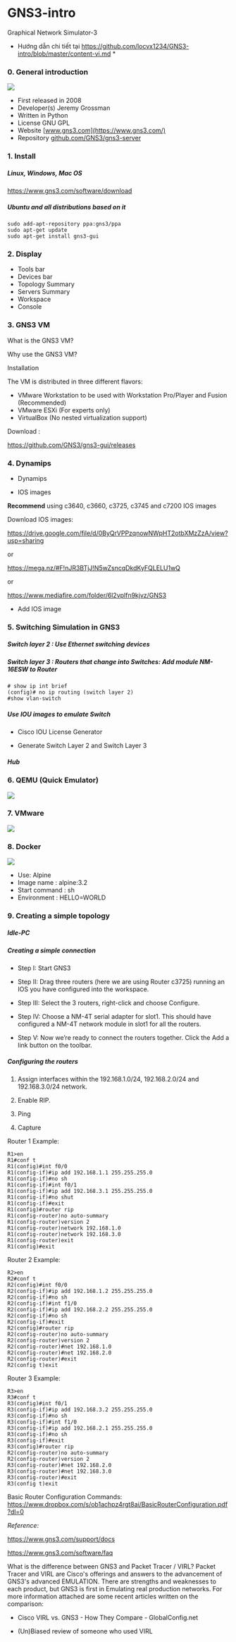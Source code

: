# GNS3-intro
Graphical Network Simulator-3

* Hướng dẫn chi tiết tại https://github.com/locvx1234/GNS3-intro/blob/master/content-vi.md *

### 0. General introduction


<img src="https://secure.gravatar.com/avatar/4176b714c203e7967af31c857e95ee06.jpg?s=512&r=g&d=mm">


- First released 	in 2008
- Developer(s) 		Jeremy Grossman
- Written in 		Python
- License 			GNU GPL
- Website 			[www.gns3.com](https://www.gns3.com/)
- Repository 		[github.com/GNS3/gns3-server](https://github.com/GNS3/gns3-server)


### 1. Install 
##### Linux, Windows, Mac OS

https://www.gns3.com/software/download

##### Ubuntu and all distributions based on it 

	sudo add-apt-repository ppa:gns3/ppa
	sudo apt-get update
	sudo apt-get install gns3-gui

### 2. Display 

- Tools bar
- Devices bar
- Topology Summary
- Servers Summary
- Workspace
- Console

### 3. GNS3 VM

What is the GNS3 VM?

Why use the GNS3 VM?

Installation

The VM is distributed in three different flavors:

-    VMware Workstation to be used with Workstation Pro/Player and Fusion (Recommended)
-    VMware ESXi (For experts only)
-    VirtualBox (No nested virtualization support)
	
Download : 

https://github.com/GNS3/gns3-gui/releases 

### 4. Dynamips
- Dynamips

- IOS images

**Recommend** using c3640, c3660, c3725, c3745 and c7200 IOS images 

Download IOS images: 

https://drive.google.com/file/d/0ByQrVPPzqnowNWpHT2otbXMzZzA/view?usp=sharing

or

https://mega.nz/#F!nJR3BTjJ!N5wZsncqDkdKyFQLELU1wQ

or

https://www.mediafire.com/folder/6l2vplfn9kjvz/GNS3

- Add IOS image

### 5. Switching Simulation in GNS3 

##### Switch layer 2 : Use Ethernet switching devices 
##### Switch layer 3 : Routers that change into Switches: Add module NM-16ESW to Router 

	# show ip int brief
	(config)# no ip routing (switch layer 2)
	#show vlan-switch
	
#####  Use IOU images to emulate Switch 

+ Cisco IOU License Generator

+ Generate Switch Layer 2 and Switch Layer 3


##### Hub 

### 6. QEMU (Quick Emulator)

<img src="http://wiki.qemu.org/images/0/0c/Qemu-logo.png">

### 7. VMware 

<img src="http://siliconangle.com/files/2011/01/Picture-93.png">

### 8. Docker

<img src="https://d2mw6vgfxwlz2a.cloudfront.net/2016/Feb/docker_logo-1455828502290.png">

- Use: Alpine
- Image name : alpine:3.2 
- Start command : sh 
- Environment : HELLO=WORLD

### 9. Creating a simple topology 

##### Idle-PC

##### Creating a simple connection

- Step I: Start GNS3

- Step II: Drag three routers (here we are using Router c3725) running an IOS you have configured into the workspace.

- Step III: Select the 3 routers, right-click and choose Configure.

- Step IV: Choose a NM-4T serial adapter for slot1. This should have configured a NM-4T network module in slot1 for all the routers.

- Step V: Now we’re ready to connect the routers together. Click the Add a link button on the toolbar.

##### Configuring the routers

1. Assign interfaces within the 192.168.1.0/24, 192.168.2.0/24 and 192.168.3.0/24 network.

2. Enable RIP.

3. Ping

4. Capture 

Router 1 Example:

	R1>en
	R1#conf t
	R1(config)#int f0/0
	R1(config-if)#ip add 192.168.1.1 255.255.255.0
	R1(config-if)#no sh
	R1(config-if)#int f0/1
	R1(config-if)#ip add 192.168.3.1 255.255.255.0
	R1(config-if)#no shut
	R1(config-if)#exit
	R1(config)#router rip
	R1(config-router)no auto-summary
	R1(config-router)version 2
	R1(config-router)network 192.168.1.0
	R1(config-router)network 192.168.3.0
	R1(config-router)exit
	R1(config)#exit


Router 2 Example:

	R2>en
	R2#conf t
	R2(config)#int f0/0
	R2(config-if)#ip add 192.168.1.2 255.255.255.0
	R2(config-if)#no sh
	R2(config-if)#int f1/0
	R2(config-if)#ip add 192.168.2.2 255.255.255.0
	R2(config-if)#no sh
	R2(config-if)#exit
	R2(config)#router rip
	R2(config-router)no auto-summary
	R2(config-router)version 2
	R2(config-router)#net 192.168.1.0
	R2(config-router)#net 192.168.2.0
	R2(config-router)#exit
	R2(config t)exit



Router 3 Example:

	R3>en
	R3#conf t
	R3(config)#int f0/1
	R3(config-if)#ip add 192.168.3.2 255.255.255.0
	R3(config-if)#no sh
	R3(config-if)#int f1/0
	R3(config-if)#ip add 192.168.2.1 255.255.255.0
	R3(config-if)#no sh
	R3(config-if)#exit
	R3(config)#router rip
	R2(config-router)no auto-summary
	R2(config-router)version 2
	R3(config-router)#net 192.168.2.0
	R3(config-router)#net 192.168.3.0
	R3(config-router)#exit
	R3(config t)exit



Basic Router Configuration Commands:
https://www.dropbox.com/s/ob1achpz4rgt8ai/BasicRouterConfiguration.pdf?dl=0



*Reference:* 

https://www.gns3.com/support/docs

https://www.gns3.com/software/faq


What is the difference between GNS3 and Packet Tracer / VIRL?
Packet Tracer and VIRL are Cisco's offerings and answers to the advancement of GNS3's advanced EMULATION. 
There are strengths and weaknesses to each product, but GNS3 is first in Emulating real production networks. For more information attached are some recent articles written on the comparison:

- Cisco VIRL vs. GNS3 - How They Compare - GlobalConfig.net

- (Un)Biased review of someone who used VIRL


